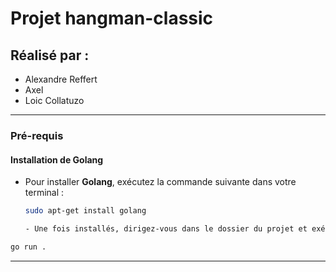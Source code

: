 # Projet hangman-classic

## Réalisé par :
- Alexandre Reffert
- Axel
- Loic Collatuzo

---

### Pré-requis

#### Installation de Golang

- Pour installer **Golang**, exécutez la commande suivante dans votre terminal :
  ```bash
  sudo apt-get install golang

  - Une fois installés, dirigez-vous dans le dossier du projet et exécutez la commande suivante pour lancer le jeu :
```bash
go run . 
``` 
---